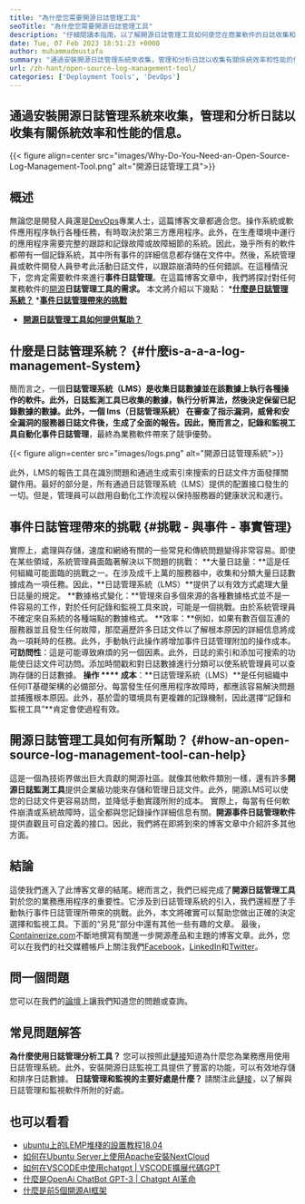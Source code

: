 ```yaml
---
title: "為什麼您需要開源日誌管理工具" 
seoTitle: "為什麼您需要開源日誌管理工具" 
description: "仔細閱讀本指南，以了解開源日誌管理工具如何使您在商業軟件的日誌收集和管理中受益。" 
date: Tue, 07 Feb 2023 18:51:23 +0000
author: muhammadmustafa
summary: "通過安裝開源日誌管理系統來收集，管理和分析日誌以收集有關係統效率和性能的信息。" 
url: /zh-hant/open-source-log-management-tool/
categories: ['Deployment Tools', 'DevOps']
---
```


## 通過安裝開源日誌管理系統來收集，管理和分析日誌以收集有關係統效率和性能的信息。

{{< figure align=center src="images/Why-Do-You-Need-an-Open-Source-Log-Management-Tool.png" alt="開源日誌管理工具">}}


## 概述
無論您是開發人員還是[DevOps][1]專業人士，這篇博客文章都適合您。操作系統或軟件應用程序執行各種任務，有時取決於第三方應用程序。此外，在生產環境中運行的應用程序需要完整的跟踪和記錄故障或故障細節的系統。因此，幾乎所有的軟件都帶有一個記錄系統，其中所有事件的詳細信息都存儲在文件中。然後，系統管理員或軟件開發人員參考此活動日誌文件，以跟踪崩潰時的任何錯誤。在這種情況下，您肯定需要軟件來進行**事件日誌管理**。在這篇博客文章中，我們將探討對任何業務軟件的[開源][2]**日誌管理工具的需求。**
本文將介紹以下幾點：
  *[**什麼是日誌管理系統？**][3]
  *[**事件日誌管理帶來的挑戰**][4]
  * **[開源日誌管理工具如何提供幫助？][5]**

## 什麼是日誌管理系統？   {#什麼is-a-a-a-log-management-System}
簡而言之，一個**日誌管理系統（LMS）**是收集日誌數據並在該數據上執行各種操作的軟件。此外，**日誌監測工具**已收集的數據，執行分析算法，然後決定保留已記錄數據的數據。此外，一個 **lms（日誌管理系統）** 在審查了指示漏洞，威脅和安全漏洞的服務器日誌文件後，生成了全面的報告。因此，簡而言之，記錄和監視工具自動化**事件日誌管理**，最終為業務軟件帶來了競爭優勢。

{{< figure align=center src="images/logs.png" alt="開源日誌管理系統">}}

此外，LMS的報告工具​​在識別問題和通過生成索引來搜索的日誌文件方面發揮關鍵作用。最好的部分是，所有通過日誌管理系統（LMS）提供的配置接口發生的一切。但是，管理員可以啟用自動化工作流程以保持服務器的健康狀況和運行。

## 事件日誌管理帶來的挑戰 {#挑戰 - 與事件 - 事實管理}
實際上，處理與存儲，速度和網絡有關的一些常見和傳統問題變得非常容易。即使在某些領域，系統管理員面臨著解決以下問題的挑戰：
**大量日誌量：**這是任何組織可能面臨的挑戰之一。在涉及成千上萬的服務器中，收集和分類大量日誌數據成為一項任務。因此，**日誌管理系統（LMS）**提供了以有效方式處理大量日誌量的規定。
**數據格式變化：**管理來自多個來源的各種數據格式並不是一件容易的工作，對於任何記錄和監視工具來說，可能是一個挑戰。由於系統管理員不確定來自系統的各種端點的數據格式。
**效率：**例如，如果有數百個互連的服務器並且發生任何故障，那麼遍歷許多日誌文件以了解根本原因的詳細信息將成為一項耗時的任務。此外，手動執行此操作將增加事件日誌管理附加的操作成本。
**可訪問性**：這是可能導致麻煩的另一個因素。此外，日誌的索引和添加可搜索的功能使日誌文件可訪問。添加時間戳和對日誌數據進行分類可以使系統管理員可以查詢存儲的日誌數據。
**操作 **** 成本**：**日誌管理系統（LMS）**是任何組織中任何IT基礎架構的必備部分。每當發生任何應用程序故障時，都應該容易解決問題並捕獲根本原因。此外，基於雲的環境具有更複雜的記錄機制，因此選擇“記錄和監視工具”**肯定會使過程有效。

## 開源日誌管理工具如何有所幫助？   {#how-an-open-source-log-management-tool-can-help}
這是一個為技術界做出巨大貢獻的開源社區。就像其他軟件類別一樣，還有許多**開源日誌監測工具**提供企業級功能來存儲和管理日誌文件。此外，開源LMS可以使您的日誌文件更容易訪問，並降低手動實踐所附的成本。
實際上，每當有任何軟件崩潰或系統故障時，這全都與您記錄操作詳細信息有關。**開源事件日誌管理軟件**提供直觀且可自定義的接口。因此，我們將在即將到來的博客文章中介紹許多其他方面。

## 結論
這使我們進入了此博客文章的結尾。總而言之，我們已經完成了**開源日誌管理工具**對於您的業務應用程序的重要性。它涉及到日誌管理系統的引入，我們還經歷了手動執行事件日誌管理所帶來的挑戰。此外，本文將確實可以幫助您做出正確的決定選擇和監視工具。下面的“另見”部分中還有其他一些有趣的文章。
最後，[Containerize.com][6]不斷地撰寫有關進一步開源產品和主題的博客文章。此外，您可以在我們的社交媒體帳戶上關注我們[Facebook][7]，[LinkedIn][8]和[Twitter][9]。

## 問一個問題
您可以在我們的[論壇][10]上讓我們知道您的問題或查詢。

## 常見問題解答
**為什麼使用日誌管理分析工具？**
您可以按照此[鏈接][3]知道為什麼您為業務應用使用日誌管理系統。此外，安裝開源日誌監視工具提供了豐富的功能，可以有效地存儲和排序日誌數據。
**日誌管理和監視的主要好處是什麼？**
請關注此[鏈接][5]，以了解與日誌管理和監視軟件所附的好處。

## 也可以看看
  * [ubuntu上的LEMP堆棧的設置教程18.04][11]
  * [如何在Ubuntu Server上使用Apache安裝NextCloud][12]
  * [如何在VSCODE中使用chatgpt | VSCODE擴展代碼GPT][13]
  * [什麼是OpenAi ChatBot GPT-3 | Chatgpt AI革命][14]
  * [什麼是前5個開源AI框架][15]

  
[1]: https://products.containerize.com/devops/
[2]: https://products.containerize.com/
[3]: #What-is-a-Log-Management-System
[4]: #Challenges-attached-with-Event-Log-Management
[5]: #How-an-open-source-Log-Management-Tool-can-help
[6]: https://www.containerize.com/
[7]: https://web.facebook.com/containerize
[8]: https://www.linkedin.com/company/containerize/
[9]: https://twitter.com/containerize_co
[10]: https://forum.containerize.com/
[11]: https://blog.containerize.com/web-server-solution-stack/setup-tutorial-for-lemp-stack-on-ubuntu-18-04/
[12]: https://blog.containerize.com/backup-and-sync-software/how-to-install-nextcloud-with-apache-on-ubuntu-server/
[13]: https://blog.containerize.com/artificial-intelligence/how-to-use-chatgpt-in-vscode-the-vscode-extension-codegpt/
[14]: https://blog.containerize.com/artificial-intelligence/what-is-openai-chatbot-gpt-3-chatgpt-an-ai-revolution/
[15]: https://blog.containerize.com/artificial-intelligence/top-5-open-source-ai-frameworks/
